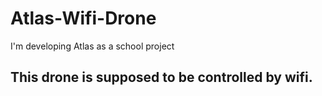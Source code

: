 # Atlas-Wifi-Drone
I'm developing Atlas as a school project 


This drone is supposed to be controlled by wifi.
----
